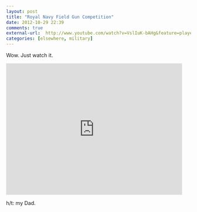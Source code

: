 ```yaml
---
layout: post
title: "Royal Navy Field Gun Competition"
date: 2012-10-29 22:39
comments: true
external-url:  http://www.youtube.com/watch?v=VslIuK-bAHg&feature=player_embedded
categories: [elsewhere, military]
---
```


Wow. Just watch it.

<iframe width="480" height="360" src="http://www.youtube.com/embed/VslIuK-bAHg?rel=0" frameborder="0" allowfullscreen></iframe>

h/t: my Dad.